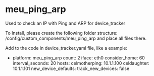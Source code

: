 # meu_ping_arp
Used to check an IP with Ping and ARP for device_tracker

To Install, please create the following folder structure: /config/custom_components/meu_ping_arp and place all files there.

Add to the code in device_tracker.yaml file, like a example:

- platform: meu_ping_arp
  count: 2
  iface: eth0
  consider_home: 60  
  interval_seconds: 20
  hosts: 
    celmotherping: 10.1.1.100
    celdaughter: 10.1.1.101
  new_device_defaults:
    track_new_devices: false


